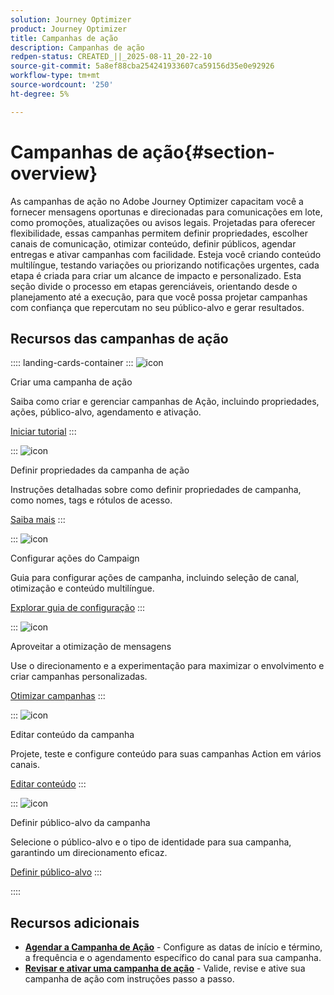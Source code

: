 ```yaml
---
solution: Journey Optimizer
product: Journey Optimizer
title: Campanhas de ação
description: Campanhas de ação
redpen-status: CREATED_||_2025-08-11_20-22-10
source-git-commit: 5a8ef88cba254241933607ca59156d35e0e92926
workflow-type: tm+mt
source-wordcount: '250'
ht-degree: 5%

---
```



# Campanhas de ação{#section-overview}

As campanhas de ação no Adobe Journey Optimizer capacitam você a fornecer mensagens oportunas e direcionadas para comunicações em lote, como promoções, atualizações ou avisos legais. Projetadas para oferecer flexibilidade, essas campanhas permitem definir propriedades, escolher canais de comunicação, otimizar conteúdo, definir públicos, agendar entregas e ativar campanhas com facilidade. Esteja você criando conteúdo multilíngue, testando variações ou priorizando notificações urgentes, cada etapa é criada para criar um alcance de impacto e personalizado. Esta seção divide o processo em etapas gerenciáveis, orientando desde o planejamento até a execução, para que você possa projetar campanhas com confiança que repercutam no seu público-alvo e gerar resultados.

## Recursos das campanhas de ação

:::: landing-cards-container
:::
![icon](https://cdn.experienceleague.adobe.com/icons/circle-play.svg?lang=pt-BR)

Criar uma campanha de ação

Saiba como criar e gerenciar campanhas de Ação, incluindo propriedades, ações, público-alvo, agendamento e ativação.

[Iniciar tutorial](../using/campaigns/create-campaign.md)
:::

:::
![icon](https://cdn.experienceleague.adobe.com/icons/gear.svg?lang=pt-BR)

Definir propriedades da campanha de ação

Instruções detalhadas sobre como definir propriedades de campanha, como nomes, tags e rótulos de acesso.

[Saiba mais](../using/campaigns/campaign-properties.md)
:::

:::
![icon](https://cdn.experienceleague.adobe.com/icons/list-check.svg?lang=pt-BR)

Configurar ações do Campaign

Guia para configurar ações de campanha, incluindo seleção de canal, otimização e conteúdo multilíngue.

[Explorar guia de configuração](../using/campaigns/campaign-action.md)
:::

:::
![icon](https://cdn.experienceleague.adobe.com/icons/bullseye.svg?lang=pt-BR)

Aproveitar a otimização de mensagens

Use o direcionamento e a experimentação para maximizar o envolvimento e criar campanhas personalizadas.

[Otimizar campanhas](../using/campaigns/campaigns-message-optimization.md)
:::

:::
![icon](https://cdn.experienceleague.adobe.com/icons/pencil-alt.svg?lang=pt-BR)

Editar conteúdo da campanha

Projete, teste e configure conteúdo para suas campanhas Action em vários canais.

[Editar conteúdo](../using/campaigns/campaign-content.md)
:::

:::
![icon](https://cdn.experienceleague.adobe.com/icons/users.svg?lang=pt-BR)

Definir público-alvo da campanha

Selecione o público-alvo e o tipo de identidade para sua campanha, garantindo um direcionamento eficaz.

[Definir público-alvo](../using/campaigns/campaign-audience.md)
:::

::::


## Recursos adicionais

- **[Agendar a Campanha de Ação](../using/campaigns/campaign-schedule.md)** - Configure as datas de início e término, a frequência e o agendamento específico do canal para sua campanha.
- **[Revisar e ativar uma campanha de ação](../using/campaigns/review-activate-campaign.md)** - Valide, revise e ative sua campanha de ação com instruções passo a passo.
